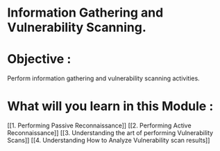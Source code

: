 # Information Gathering and Vulnerability Scanning.

# Objective : 
Perform information gathering and vulnerability scanning activities. 
# What will you learn in this Module : 
[[1. Performing Passive Reconnaissance]]
[[2. Performing Active Reconnaissance]]
[[3. Understanding the art of performing Vulnerability Scans]]
[[4. Understanding How to Analyze Vulnerability scan results]]


